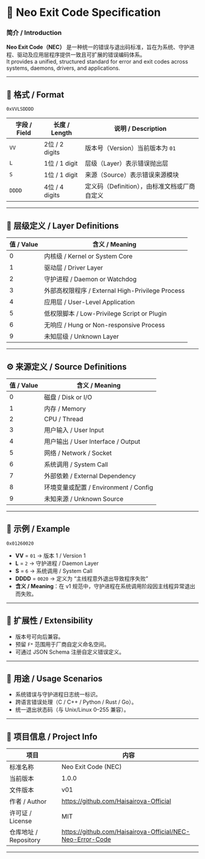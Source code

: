 # 🧩 Neo Exit Code Specification

### 简介 / Introduction
**Neo Exit Code（NEC）** 是一种统一的错误与退出码标准，旨在为系统、守护进程、驱动及应用层程序提供一致且可扩展的错误编码体系。  
It provides a unified, structured standard for error and exit codes across systems, daemons, drivers, and applications.

---

## 🧱 格式 / Format
```
0xVVLSDDDD
```

| 字段 / Field | 长度 / Length | 说明 / Description |
|---------------|---------------|--------------------|
| `VV` | 2位 / 2 digits | 版本号（Version）当前版本为 `01` |
| `L` | 1位 / 1 digit | 层级（Layer）表示错误抛出层 |
| `S` | 1位 / 1 digit | 来源（Source）表示错误来源模块 |
| `DDDD` | 4位 / 4 digits | 定义码（Definition），由标准文档或厂商自定义 |

---

## 🧮 层级定义 / Layer Definitions

| 值 / Value | 含义 / Meaning |
|-------------|----------------|
| 0 | 内核级 / Kernel or System Core |
| 1 | 驱动层 / Driver Layer |
| 2 | 守护进程 / Daemon or Watchdog |
| 3 | 外部高权限程序 / External High-Privilege Process |
| 4 | 应用层 / User-Level Application |
| 5 | 低权限脚本 / Low-Privilege Script or Plugin |
| 6 | 无响应 / Hung or Non-responsive Process |
| 9 | 未知层级 / Unknown Layer |

---

## ⚙️ 来源定义 / Source Definitions

| 值 / Value | 含义 / Meaning |
|-------------|----------------|
| 0 | 磁盘 / Disk or I/O |
| 1 | 内存 / Memory |
| 2 | CPU / Thread |
| 3 | 用户输入 / User Input |
| 4 | 用户输出 / User Interface / Output |
| 5 | 网络 / Network / Socket |
| 6 | 系统调用 / System Call |
| 7 | 外部依赖 / External Dependency |
| 8 | 环境变量或配置 / Environment / Config |
| 9 | 未知来源 / Unknown Source |

---

## 📘 示例 / Example

```
0x01260020
```

- **VV** = `01` → 版本 1 / Version 1  
- **L** = `2` → 守护进程 / Daemon Layer  
- **S** = `6` → 系统调用 / System Call  
- **DDDD** = `0020` → 定义为 “主线程意外退出导致程序失败”  
- **含义 / Meaning**：在 v1 规范中，守护进程在系统调用阶段因主线程异常退出而失败。

---

## 🧩 扩展性 / Extensibility

- 版本号可向后兼容。
- 预留 `F*` 范围用于厂商自定义命名空间。
- 可通过 JSON Schema 注册自定义错误定义。

---

## 🧰 用途 / Usage Scenarios

- 系统错误与守护进程日志统一标识。
- 跨语言错误处理（C / C++ / Python / Rust / Go）。
- 统一退出状态码（与 Unix/Linux 0–255 兼容）。

---

## 🧷 项目信息 / Project Info

| 项目 | 内容 |
|------|------|
| 标准名称 | Neo Exit Code (NEC) |
| 当前版本 | 1.0.0 |
| 文件版本 | v01 |
| 作者 / Author | https://github.com/Haisairova-Official |
| 许可证 / License | MIT |
| 仓库地址 / Repository | https://github.com/Haisairova-Official/NEC-Neo-Error-Code |

---
